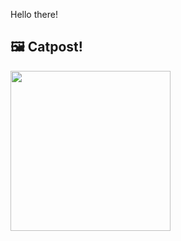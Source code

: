 Hello there!



## 🖼️ Catpost!

<sub>
    <img src="https://cdn2.thecatapi.com/images/23v.jpg" height="256">
</sub>

